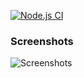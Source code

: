 [![Node.js CI](https://github.com/Aakash1103Jha/document-hub/actions/workflows/node.js.yml/badge.svg?branch=master)](https://github.com/Aakash1103Jha/document-hub/actions/workflows/node.js.yml)

### Screenshots
![Screenshots](https://user-images.githubusercontent.com/52240895/153711237-2ad8b2c0-8610-4751-9958-4d7c98164875.png)
